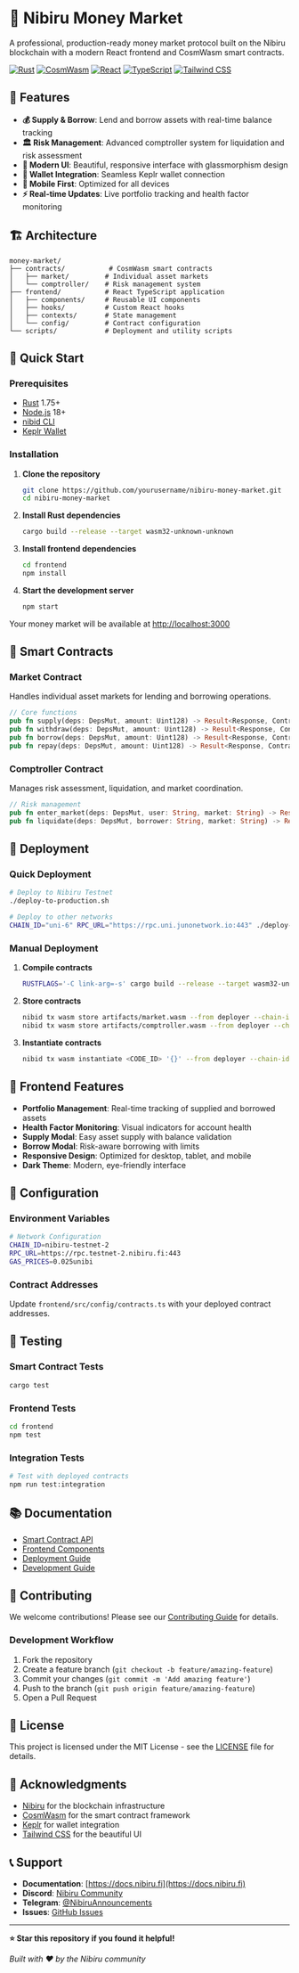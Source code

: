 # 🚀 Nibiru Money Market

A professional, production-ready money market protocol built on the Nibiru blockchain with a modern React frontend and CosmWasm smart contracts.

[![Rust](https://img.shields.io/badge/Rust-1.75+-orange.svg)](https://rust-lang.org)
[![CosmWasm](https://img.shields.io/badge/CosmWasm-1.0.0-blue.svg)](https://cosmwasm.com)
[![React](https://img.shields.io/badge/React-18.2.0-blue.svg)](https://reactjs.org)
[![TypeScript](https://img.shields.io/badge/TypeScript-5.0+-blue.svg)](https://typescriptlang.org)
[![Tailwind CSS](https://img.shields.io/badge/Tailwind-3.3+-38B2AC.svg)](https://tailwindcss.com)

## 🌟 Features

- **💰 Supply & Borrow**: Lend and borrow assets with real-time balance tracking
- **🏛️ Risk Management**: Advanced comptroller system for liquidation and risk assessment
- **🎨 Modern UI**: Beautiful, responsive interface with glassmorphism design
- **🔗 Wallet Integration**: Seamless Keplr wallet connection
- **📱 Mobile First**: Optimized for all devices
- **⚡ Real-time Updates**: Live portfolio tracking and health factor monitoring

## 🏗️ Architecture

```
money-market/
├── contracts/           # CosmWasm smart contracts
│   ├── market/         # Individual asset markets
│   └── comptroller/    # Risk management system
├── frontend/           # React TypeScript application
│   ├── components/     # Reusable UI components
│   ├── hooks/          # Custom React hooks
│   ├── contexts/       # State management
│   └── config/         # Contract configuration
└── scripts/            # Deployment and utility scripts
```

## 🚀 Quick Start

### Prerequisites

- [Rust](https://rustup.rs/) 1.75+
- [Node.js](https://nodejs.org/) 18+
- [nibid CLI](https://docs.nibiru.fi/dev/cli/)
- [Keplr Wallet](https://www.keplr.app/)

### Installation

1. **Clone the repository**
   ```bash
   git clone https://github.com/yourusername/nibiru-money-market.git
   cd nibiru-money-market
   ```

2. **Install Rust dependencies**
   ```bash
   cargo build --release --target wasm32-unknown-unknown
   ```

3. **Install frontend dependencies**
   ```bash
   cd frontend
   npm install
   ```

4. **Start the development server**
   ```bash
   npm start
   ```

Your money market will be available at [http://localhost:3000](http://localhost:3000)

## 📜 Smart Contracts

### Market Contract
Handles individual asset markets for lending and borrowing operations.

```rust
// Core functions
pub fn supply(deps: DepsMut, amount: Uint128) -> Result<Response, ContractError>
pub fn withdraw(deps: DepsMut, amount: Uint128) -> Result<Response, ContractError>
pub fn borrow(deps: DepsMut, amount: Uint128) -> Result<Response, ContractError>
pub fn repay(deps: DepsMut, amount: Uint128) -> Result<Response, ContractError>
```

### Comptroller Contract
Manages risk assessment, liquidation, and market coordination.

```rust
// Risk management
pub fn enter_market(deps: DepsMut, user: String, market: String) -> Result<Response, ContractError>
pub fn liquidate(deps: DepsMut, borrower: String, market: String) -> Result<Response, ContractError>
```

## 🚀 Deployment

### Quick Deployment
```bash
# Deploy to Nibiru Testnet
./deploy-to-production.sh

# Deploy to other networks
CHAIN_ID="uni-6" RPC_URL="https://rpc.uni.junonetwork.io:443" ./deploy-to-production.sh
```

### Manual Deployment
1. **Compile contracts**
   ```bash
   RUSTFLAGS='-C link-arg=-s' cargo build --release --target wasm32-unknown-unknown
   ```

2. **Store contracts**
   ```bash
   nibid tx wasm store artifacts/market.wasm --from deployer --chain-id nibiru-testnet-2
   nibid tx wasm store artifacts/comptroller.wasm --from deployer --chain-id nibiru-testnet-2
   ```

3. **Instantiate contracts**
   ```bash
   nibid tx wasm instantiate <CODE_ID> '{}' --from deployer --chain-id nibiru-testnet-2
   ```

## 🎨 Frontend Features

- **Portfolio Management**: Real-time tracking of supplied and borrowed assets
- **Health Factor Monitoring**: Visual indicators for account health
- **Supply Modal**: Easy asset supply with balance validation
- **Borrow Modal**: Risk-aware borrowing with limits
- **Responsive Design**: Optimized for desktop, tablet, and mobile
- **Dark Theme**: Modern, eye-friendly interface

## 🔧 Configuration

### Environment Variables
```bash
# Network Configuration
CHAIN_ID=nibiru-testnet-2
RPC_URL=https://rpc.testnet-2.nibiru.fi:443
GAS_PRICES=0.025unibi
```

### Contract Addresses
Update `frontend/src/config/contracts.ts` with your deployed contract addresses.

## 🧪 Testing

### Smart Contract Tests
```bash
cargo test
```

### Frontend Tests
```bash
cd frontend
npm test
```

### Integration Tests
```bash
# Test with deployed contracts
npm run test:integration
```

## 📚 Documentation

- [Smart Contract API](./contracts/README.md)
- [Frontend Components](./frontend/README.md)
- [Deployment Guide](./DEPLOYMENT_CONTRACTS.md)
- [Development Guide](./DEVELOPING.md)

## 🤝 Contributing

We welcome contributions! Please see our [Contributing Guide](./CONTRIBUTING.md) for details.

### Development Workflow
1. Fork the repository
2. Create a feature branch (`git checkout -b feature/amazing-feature`)
3. Commit your changes (`git commit -m 'Add amazing feature'`)
4. Push to the branch (`git push origin feature/amazing-feature`)
5. Open a Pull Request

## 📄 License

This project is licensed under the MIT License - see the [LICENSE](./LICENSE) file for details.

## 🙏 Acknowledgments

- [Nibiru](https://nibiru.fi/) for the blockchain infrastructure
- [CosmWasm](https://cosmwasm.com/) for the smart contract framework
- [Keplr](https://www.keplr.app/) for wallet integration
- [Tailwind CSS](https://tailwindcss.com/) for the beautiful UI

## 📞 Support

- **Documentation**: [https://docs.nibiru.fi](https://docs.nibiru.fi)
- **Discord**: [Nibiru Community](https://discord.gg/nibiru)
- **Telegram**: [@NibiruAnnouncements](https://t.me/NibiruAnnouncements)
- **Issues**: [GitHub Issues](https://github.com/yourusername/nibiru-money-market/issues)

---

**⭐ Star this repository if you found it helpful!**

*Built with ❤️ by the Nibiru community*
